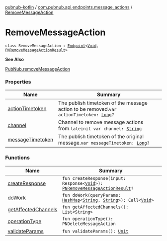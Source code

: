 [pubnub-kotlin](../../index.md) / [com.pubnub.api.endpoints.message_actions](../index.md) / [RemoveMessageAction](./index.md)

# RemoveMessageAction

`class RemoveMessageAction : `[`Endpoint`](../../com.pubnub.api/-endpoint/index.md)`<`[`Void`](https://docs.oracle.com/javase/6/docs/api/java/lang/Void.html)`, `[`PNRemoveMessageActionResult`](../../com.pubnub.api.models.consumer.message_actions/-p-n-remove-message-action-result/index.md)`>`

**See Also**

[PubNub.removeMessageAction](../../com.pubnub.api/-pub-nub/remove-message-action.md)

### Properties

| Name | Summary |
|---|---|
| [actionTimetoken](action-timetoken.md) | The publish timetoken of the message action to be removed.`var actionTimetoken: `[`Long`](https://kotlinlang.org/api/latest/jvm/stdlib/kotlin/-long/index.html)`?` |
| [channel](channel.md) | Channel to remove message actions from.`lateinit var channel: `[`String`](https://kotlinlang.org/api/latest/jvm/stdlib/kotlin/-string/index.html) |
| [messageTimetoken](message-timetoken.md) | The publish timetoken of the original message.`var messageTimetoken: `[`Long`](https://kotlinlang.org/api/latest/jvm/stdlib/kotlin/-long/index.html)`?` |

### Functions

| Name | Summary |
|---|---|
| [createResponse](create-response.md) | `fun createResponse(input: Response<`[`Void`](https://docs.oracle.com/javase/6/docs/api/java/lang/Void.html)`>): `[`PNRemoveMessageActionResult`](../../com.pubnub.api.models.consumer.message_actions/-p-n-remove-message-action-result/index.md)`?` |
| [doWork](do-work.md) | `fun doWork(queryParams: `[`HashMap`](https://docs.oracle.com/javase/6/docs/api/java/util/HashMap.html)`<`[`String`](https://kotlinlang.org/api/latest/jvm/stdlib/kotlin/-string/index.html)`, `[`String`](https://kotlinlang.org/api/latest/jvm/stdlib/kotlin/-string/index.html)`>): Call<`[`Void`](https://docs.oracle.com/javase/6/docs/api/java/lang/Void.html)`>` |
| [getAffectedChannels](get-affected-channels.md) | `fun getAffectedChannels(): `[`List`](https://kotlinlang.org/api/latest/jvm/stdlib/kotlin.collections/-list/index.html)`<`[`String`](https://kotlinlang.org/api/latest/jvm/stdlib/kotlin/-string/index.html)`>` |
| [operationType](operation-type.md) | `fun operationType(): PNDeleteMessageAction` |
| [validateParams](validate-params.md) | `fun validateParams(): `[`Unit`](https://kotlinlang.org/api/latest/jvm/stdlib/kotlin/-unit/index.html) |

